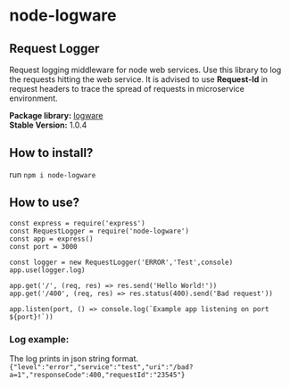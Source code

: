 # node-logware
## Request Logger  
Request logging middleware for node web services. Use this library to log the requests hitting the web service. It is advised to use **Request-Id** in request headers to trace the spread of requests in microservice environment.  

**Package library:** [logware](https://www.npmjs.com/package/node-logware)  
**Stable Version:** 1.0.4  

## How to install?
run `npm i node-logware`

## How to use?
```
const express = require('express')
const RequestLogger = require('node-logware')
const app = express()
const port = 3000

const logger = new RequestLogger('ERROR','Test',console)
app.use(logger.log)

app.get('/', (req, res) => res.send('Hello World!'))
app.get('/400', (req, res) => res.status(400).send('Bad request'))

app.listen(port, () => console.log(`Example app listening on port ${port}!`))
```

### Log example:
The log prints in json string format.  
```{"level":"error","service":"test","uri":"/bad?a=1","responseCode":400,"requestId":"23545"}```
